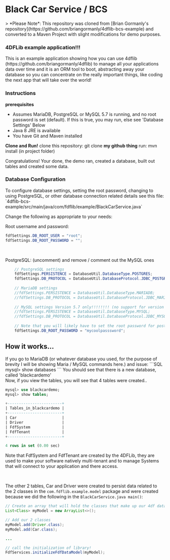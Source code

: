<h1>Black Car Service / BCS</h1>
> *Please Note*: This repository was cloned from [Brian Gormanly's repository](https://github.com/briangormanly/4dflib-bcs-example) and converted to a Maven Project with slight modifications for demo purposes.

<h3>4DFLib example application!!!</h3>
This is an example application showing how you can use 4dflib (https://github.com/briangormanly/4dflib) to manage all your applications data over time and it is an ORM tool to boot, abstracting away your database so you can concentrate on the really important things, like coding the next app that will take over the world!

<h3>Instructions</h3>
<strong>prerequisites</strong>
<ul>
<li>Assumes MariaDB, PostgreSQL or MySQL 5.7 is running, and no root password is set (default).  If this is true, you may run, else see 'Database Settings' Below</li>
<li>Java 8 JRE is available</li>
<li>You have Git and Maven installed</li>
</ul>

<strong>Clone and Run!</strong>
clone this repository: git clone **my github thing**
run: mvn install (in project folder)

Congratulations!  Your done, the demo ran, created a database, built out tables and created some data.

<h3>Database Configuration</h3>
To configure database settings, setting the root password, changing to using PostgreSQL, or other database connection related details see this file: <br>
`4dflib-bcs-example/src/main/java/com/fdflib/example/BlackCarService.java`

<br>

Change the following as appropriate to your needs: <br>

Root username and password:
```Java
fdfSettings.DB_ROOT_USER = "root";
fdfSettings.DB_ROOT_PASSWORD = "";
```
<br>

PostgreSQL: (uncomment) and remove / comment out the MySQL ones
```Java
    // PostgreSQL settings
    fdfSettings.PERSISTENCE = DatabaseUtil.DatabaseType.POSTGRES;
    fdfSettings.DB_PROTOCOL = DatabaseUtil.DatabaseProtocol.JDBC_POSTGRES;
    
    // MariaDB settings
    //fdfSettings.PERSISTENCE = DatabaseUtil.DatabaseType.MARIADB;
    //fdfSettings.DB_PROTOCOL = DatabaseUtil.DatabaseProtocol.JDBC_MARIADB;
    
    // MySQL settings Version 5.7 only!!!!!!!! (no support for version 8)
    //fdfSettings.PERSISTENCE = DatabaseUtil.DatabaseType.MYSQL;
    //fdfSettings.DB_PROTOCOL = DatabaseUtil.DatabaseProtocol.JDBC_MYSQL;
    
    // Note that you will likely have to set the root password for postgreSQL as well
    fdfSettings.DB_ROOT_PASSWORD = "mycoolpasssword";
```

<h2>How it works...</h2>
If you go to MariaDB (or whatever database you used, for the purpose of brevity I will be showing Maria / MySQL commands here.) and issue:
```SQL
mysql> show databases
```
You should see that there is a new database, called 'blackcardemo' <br>
Now, if you view the tables, you will see that 4 tables were created..<br>

```SQL
mysql> use blackcardemo;
mysql> show tables;

+------------------------+
| Tables_in_blackcardemo |
+------------------------+
| Car                    |
| Driver                 |
| FdfSystem              |
| FdfTenant              |
+------------------------+

4 rows in set (0.00 sec)
```

Note that FdfSystem and FdfTenant are created by the 4DFLib, they are used to make your software natively multi-tenant and to manage Systems that will connect to your application and there access.

<br>

The other 2 tables, Car and Driver were created to persist data related to the 2 classes in the `com.fdflib.example.model` package and were created because we did the following in the `BlackCarService.java main()`:

```Java
// Create an array that will hold the classes that make up our 4df data model
List<Class> myModel = new ArrayList<>();

// Add our 2 classes
myModel.add(Driver.class);
myModel.add(Car.class);

...

// call the initialization of library!
FdfServices.initializeFdfDataModel(myModel);
```
